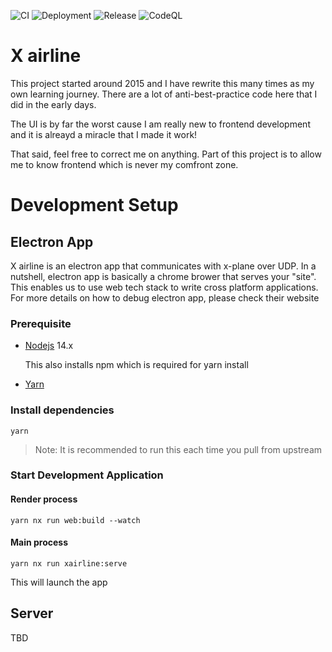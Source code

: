 

![CI](https://github.com/xairline/xairline/actions/workflows/main.yml/badge.svg?branch=master)
![Deployment](https://github.com/xairline/xairline/actions/workflows/heroku.yml/badge.svg?branch=master)
![Release](https://github.com/xairline/xairline/actions/workflows/release.yml/badge.svg)
![CodeQL](https://github.com/xairline/xairline/workflows/CodeQL/badge.svg)
# X airline

This project started around 2015 and I have rewrite this many times as my own learning journey. There are a lot of anti-best-practice code here that I did in the early days. 

The UI is by far the worst cause I am really new to frontend development and it is alreayd a miracle that I made it work!

That said, feel free to correct me on anything. Part of this project is to allow me to know frontend which is never my comfront zone.

# Development Setup

## Electron App
X airline is an electron app that communicates with x-plane over UDP. In a nutshell, electron app is basically a chrome brower that serves your "site". This enables us to use web tech stack to write cross platform applications. For more details on how to debug electron app, please check their website
### Prerequisite 

- [Nodejs](https://nodejs.org/en/download/) 14.x
    
    This also installs npm which is required for yarn install
- [Yarn](https://yarnpkg.com/getting-started/install)

### Install dependencies
```
yarn
```
> Note: It is recommended to run this each time you pull from upstream

### Start Development Application
#### Render process
```
yarn nx run web:build --watch
```
#### Main process
```
yarn nx run xairline:serve
```
This will launch the app
## Server
TBD